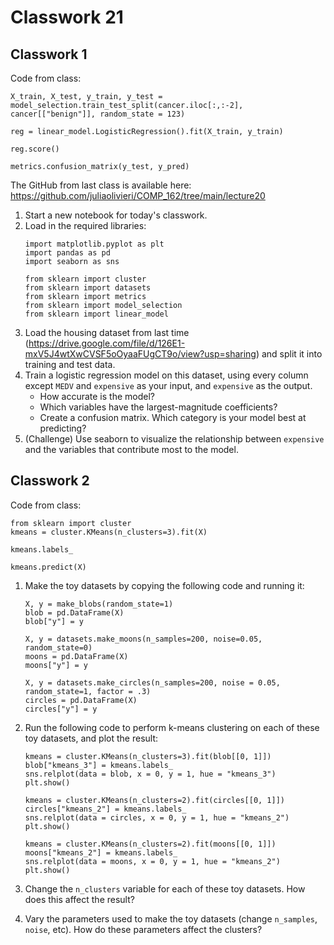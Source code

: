# Classwork 21 

## Classwork 1

Code from class:
```
X_train, X_test, y_train, y_test = model_selection.train_test_split(cancer.iloc[:,:-2], cancer[["benign"]], random_state = 123)

reg = linear_model.LogisticRegression().fit(X_train, y_train)

reg.score()

metrics.confusion_matrix(y_test, y_pred)
```

The GitHub from last class is available here: https://github.com/juliaolivieri/COMP_162/tree/main/lecture20

1. Start a new notebook for today's classwork.
1. Load in the required libraries:
   ```
   import matplotlib.pyplot as plt
   import pandas as pd
   import seaborn as sns
   
   from sklearn import cluster
   from sklearn import datasets
   from sklearn import metrics
   from sklearn import model_selection
   from sklearn import linear_model
   ```
1. Load the housing dataset from last time (https://drive.google.com/file/d/126E1-mxV5J4wtXwCVSF5oOyaaFUgCT9o/view?usp=sharing) and split it into training and test data.
1. Train a logistic regression model on this dataset, using every column except `MEDV` and `expensive` as your input, and `expensive` as the output.
   * How accurate is the model?
   * Which variables have the largest-magnitude coefficients?
   * Create a confusion matrix. Which category is your model best at predicting?
1. (Challenge) Use seaborn to visualize the relationship between `expensive`  and the variables that contribute most to the model.

## Classwork 2

Code from class:
```
from sklearn import cluster
kmeans = cluster.KMeans(n_clusters=3).fit(X)

kmeans.labels_

kmeans.predict(X)
```


1. Make the toy datasets by copying the following code and running it:

   ```
   X, y = make_blobs(random_state=1)
   blob = pd.DataFrame(X)
   blob["y"] = y

   X, y = datasets.make_moons(n_samples=200, noise=0.05, random_state=0)
   moons = pd.DataFrame(X)
   moons["y"] = y

   X, y = datasets.make_circles(n_samples=200, noise = 0.05, random_state=1, factor = .3)
   circles = pd.DataFrame(X)
   circles["y"] = y
   ```
1. Run the following code to perform k-means clustering on each of these toy datasets, and plot the result:
   ```
   kmeans = cluster.KMeans(n_clusters=3).fit(blob[[0, 1]])
   blob["kmeans_3"] = kmeans.labels_
   sns.relplot(data = blob, x = 0, y = 1, hue = "kmeans_3")
   plt.show()

   kmeans = cluster.KMeans(n_clusters=2).fit(circles[[0, 1]])
   circles["kmeans_2"] = kmeans.labels_
   sns.relplot(data = circles, x = 0, y = 1, hue = "kmeans_2")
   plt.show()

   kmeans = cluster.KMeans(n_clusters=2).fit(moons[[0, 1]])
   moons["kmeans_2"] = kmeans.labels_
   sns.relplot(data = moons, x = 0, y = 1, hue = "kmeans_2")
   plt.show()
   ```
1. Change the `n_clusters` variable for each of these toy datasets. How does this affect the result?
1. Vary the parameters used to make the toy datasets (change `n_samples`, `noise`, etc). How do these parameters affect the clusters? 
